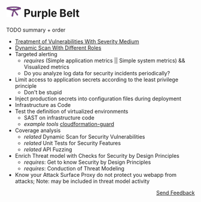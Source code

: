 # [<img src="https://raw.githubusercontent.com/AppSecure-nrw/security-belts/assets/belt-img/06_security-belt-purple.svg" width="40" />](#) Purple Belt

TODO summary + order

- [Treatment of Vulnerabilities With Severity Medium](treatment-of-vulnerabilities-with-severity-medium.md)
- [Dynamic Scan With Different Roles](dynamic-scan-with-different-roles.md)
- Targeted alerting
  - *requires* (Simple application metrics || Simple system metrics) && Visualized metrics
  - Do you analyze log data for security incidents periodically?
- Limit access to application secrets according to the least privilege principle
  - Don't be stupid
- Inject production secrets into configuration files during deployment
- Infrastructure as Code
- Test the definition of virtualized environments
  - SAST on infrastructure code
  - *example tools* [cloudformation-guard](https://github.com/aws-cloudformation/cloudformation-guard)
- Coverage analysis
  - *related* Dynamic Scan for Security Vulnerabilities
  - *related* Unit Tests for Security Features
  - *related* API Fuzzing
- Enrich Threat model with Checks for Security by Design Principles
   - *requires*: Get to know Security by Design Principles
   - *requires*: Conduction of Threat Modeling
- Know your Attack Surface
       Proxy do not protect you webapp from attacks; Note: may be included in threat model activity

<p align="right"><a href="https://www.surveymonkey.de/r/MJWT29X">Send Feedback</a></p>
